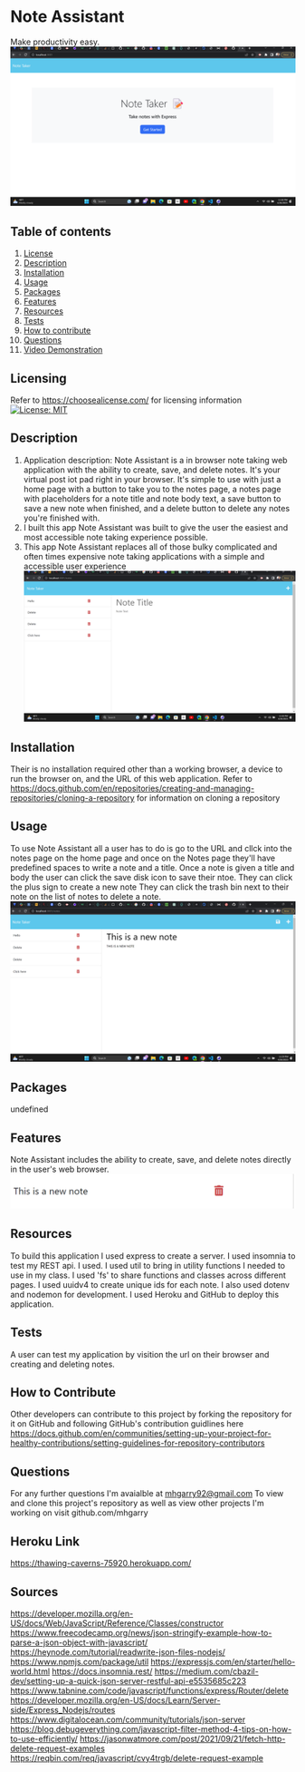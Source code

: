 # Note Assistant

Make productivity easy.
![Note Taker Landing Page][Landing Pages]
## Table of contents
1. [License](#licensing)
2. [Description](#description)
3. [Installation](#installation)
4. [Usage](#usage)
5. [Packages](#packages)
6. [Features](#features)
7. [Resources](#resources)
8. [Tests](#tests)
9. [How to contribute](#how-to-contribute)
10. [Questions](#questions)
11. [Video Demonstration](#video-demonstration)
## Licensing

Refer to <https://choosealicense.com/> for licensing information
[![License: MIT](https://img.shields.io/badge/License-MIT-yellow.svg)](https://opensource.org/licenses/MIT)

## Description

1. Application description: Note Assistant is a in browser note taking web application with the ability to create, save, and delete notes. It's your virtual post iot pad right in your browser. It's simple to use with just a home page with a button to take you to the notes page, a notes page with placeholders for a note title and note body text, a save button to save a new note when finished, and a delete button to delete any notes you're finished with.
2. I built this app  Note Assistant was built to give the user the easiest and most accessible note taking experience possible.
3. This app Note Assistant replaces all of those bulky complicated and often times expensive note taking applications with a simple and accessible user experience
![Notes Page][Notes Page]
## Installation

Their is no installation required other than a working browser, a device to run the browser on, and the URL of this web application.
Refer to https://docs.github.com/en/repositories/creating-and-managing-repositories/cloning-a-repository for information on cloning a repository

## Usage

To use Note Assistant all a user has to do is go to the URL and cllck into the notes page on the home page and once on the Notes page they'll have predefined spaces to write a note and a title. Once a note is given a title and 
body the user can click the save disk icon to save their ntoe. They can click the plus sign to create a new note They can click the trash bin next to their note on the list of notes to delete a note.
![Note Usages][Note Usage]
## Packages
undefined



## Features

Note Assistant includes the ability to create, save, and delete notes directly in the user's web browser.
![Note Deletion][Note Deletion]
## Resources

To build this application I used express to create a server. I used insomnia to test my REST api. I used. I used util to bring in utility functions I needed to use in my class. I used 'fs' to share functions and classes across different pages. I used uuidv4 to create unique ids for each note. I also used dotenv and nodemon for development. I used Heroku and GitHub to deploy this application.

## Tests
A user can test my application by visition the url on their browser and creating and deleting notes.
## How to Contribute

Other developers can contribute to this project by forking the repository for it on GitHub and following GitHub's contribution guidlines here https://docs.github.com/en/communities/setting-up-your-project-for-healthy-contributions/setting-guidelines-for-repository-contributors
## Questions

For any further questions I'm avaialble at mhgarry92@gmail.com
To view and clone this project's repository as well as view other projects I'm working on visit github.com/mhgarry
## Heroku Link 

https://thawing-caverns-75920.herokuapp.com/


## Sources 
https://developer.mozilla.org/en-US/docs/Web/JavaScript/Reference/Classes/constructor
https://www.freecodecamp.org/news/json-stringify-example-how-to-parse-a-json-object-with-javascript/
https://heynode.com/tutorial/readwrite-json-files-nodejs/
https://www.npmjs.com/package/util
https://expressjs.com/en/starter/hello-world.html
https://docs.insomnia.rest/
https://medium.com/cbazil-dev/setting-up-a-quick-json-server-restful-api-e5535685c223
https://www.tabnine.com/code/javascript/functions/express/Router/delete
https://developer.mozilla.org/en-US/docs/Learn/Server-side/Express_Nodejs/routes
https://www.digitalocean.com/community/tutorials/json-server
https://blog.debugeverything.com/javascript-filter-method-4-tips-on-how-to-use-efficiently/
https://jasonwatmore.com/post/2021/09/21/fetch-http-delete-request-examples
https://reqbin.com/req/javascript/cvy4trgb/delete-request-example


[Landing Pages]: images/Screenshot%202023-04-26%20232840.png
[Notes Page]: images/Screenshot%202023-04-26%20232845.png
[Note Usage]: images/Screenshot%202023-04-26%20232917.png
[def]: images/Screenshot%202023-04-26%20232930.png
[Note Deletion]: images/Screenshot%202023-04-26%20232930.png
